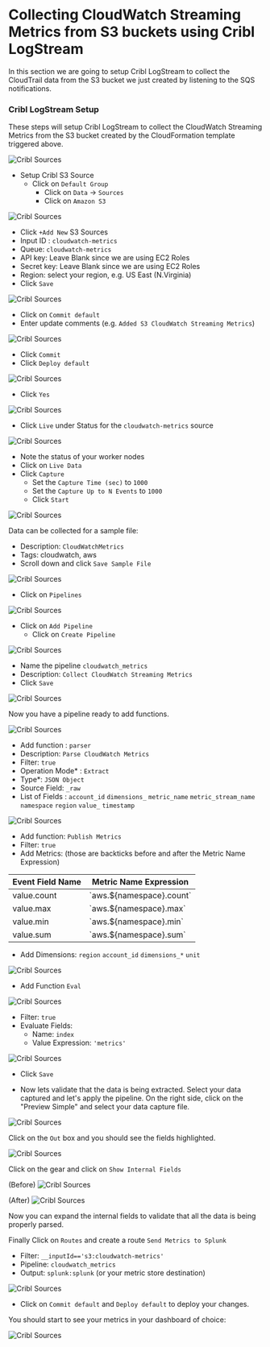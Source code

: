 # Collecting CloudWatch Streaming Metrics from S3 buckets using Cribl LogStream
In this section we are going to setup Cribl LogStream to collect the CloudTrail data from the S3 bucket we just created by listening to the SQS notifications.

### Cribl LogStream Setup

These steps will setup Cribl LogStream to collect the CloudWatch Streaming Metrics from the S3 bucket created by the CloudFormation template triggered above. 

![Cribl Sources](https://quickstart-cribl-logstream.s3.amazonaws.com/screenshots/s3bucket/cloudtrail/sqs-s3-cls-ct-01.png)

- Setup Cribl S3 Source
    - Click on `Default Group`
        - Click on `Data` -> `Sources`
        - Click on `Amazon S3`

![Cribl Sources](https://quickstart-cribl-logstream.s3.amazonaws.com/screenshots/s3bucket/cw-metrics/sqs-s3-cwm-01.png)

- Click `+Add New` S3 Sources
- Input ID : `cloudwatch-metrics`
- Queue: `cloudwatch-metrics`
- API key: Leave Blank since we are using EC2 Roles
- Secret key: Leave Blank since we are using EC2 Roles
- Region: select your region, e.g. US East (N.Virginia)
- Click `Save`

![Cribl Sources](https://quickstart-cribl-logstream.s3.amazonaws.com/screenshots/s3bucket/cw-metrics/sqs-s3-cwm-02.png)

- Click on `Commit default`
- Enter update comments (e.g. `Added S3 CloudWatch Streaming Metrics`)

![Cribl Sources](https://quickstart-cribl-logstream.s3.amazonaws.com/screenshots/s3bucket/cw-metrics/sqs-s3-cwm-03.png)

- Click `Commit`
- Click `Deploy default`

![Cribl Sources](https://quickstart-cribl-logstream.s3.amazonaws.com/screenshots/s3bucket/cw-metrics/sqs-s3-cwm-04.png)

- Click `Yes`

![Cribl Sources](https://quickstart-cribl-logstream.s3.amazonaws.com/screenshots/s3bucket/cw-metrics/sqs-s3-cwm-05.png)

- Click `Live` under Status for the `cloudwatch-metrics` source

![Cribl Sources](https://quickstart-cribl-logstream.s3.amazonaws.com/screenshots/s3bucket/cw-metrics/sqs-s3-cwm-02.png)

- Note the status of your worker nodes
- Click on `Live Data`
- Click `Capture`
    - Set the `Capture Time (sec)` to `1000`
    - Set the `Capture Up to N Events` to `1000`
    - Click `Start`

![Cribl Sources](https://quickstart-cribl-logstream.s3.amazonaws.com/screenshots/s3bucket/cw-metrics/sqs-s3-cwm-06.png)

Data can be collected for a sample file:
- Description: `CloudWatchMetrics`
- Tags: cloudwatch, aws
- Scroll down and click `Save Sample File`

![Cribl Sources](https://quickstart-cribl-logstream.s3.amazonaws.com/screenshots/s3bucket/cw-metrics/sqs-s3-cwm-07.png)

- Click on `Pipelines`

![Cribl Sources](https://quickstart-cribl-logstream.s3.amazonaws.com/screenshots/s3bucket/cloudtrail/sqs-s3-cls-ct-08.png)

- Click on `Add Pipeline`
    - Click on `Create Pipeline`

![Cribl Sources](https://quickstart-cribl-logstream.s3.amazonaws.com/screenshots/s3bucket/cw-metrics/sqs-s3-cwm-10v2.png)

- Name the pipeline `cloudwatch_metrics`
- Description: `Collect CloudWatch Streaming Metrics`
- Click `Save`

![Cribl Sources](https://quickstart-cribl-logstream.s3.amazonaws.com/screenshots/s3bucket/cw-metrics/sqs-s3-cwm-11v2.png)

Now you have a pipeline ready to add functions.

![Cribl Sources](https://quickstart-cribl-logstream.s3.amazonaws.com/screenshots/s3bucket/cw-metrics/sqs-s3-cwm-12.png)

- Add function : `parser`
- Description: `Parse CloudWatch Metrics`
- Filter: `true`
- Operation Mode* : `Extract`
- Type*: `JSON Object`
- Source Field: `_raw`
- List of Fields : `account_id` `dimensions_` `metric_name` `metric_stream_name` `namespace` `region` `value_` `timestamp` 

![Cribl Sources](https://quickstart-cribl-logstream.s3.amazonaws.com/screenshots/s3bucket/cw-metrics/sqs-s3-cwm-17v2.png)

- Add function: `Publish Metrics`
- Filter: `true`
- Add Metrics: (those are backticks before and after the Metric Name Expression)

| Event Field Name| Metric Name Expression|
------------------|-----------------------
value.count |  \`aws.${namespace}.count\`
value.max   |  \`aws.${namespace}.max\`
value.min   |  \`aws.${namespace}.min\`
value.sum   |  \`aws.${namespace}.sum\`

- Add Dimensions:
`region` `account_id` `dimensions_*` `unit`

![Cribl Sources](https://quickstart-cribl-logstream.s3.amazonaws.com/screenshots/s3bucket/cw-metrics/sqs-s3-cwm-14v2.png)


- Add Function `Eval`

![Cribl Sources](https://quickstart-cribl-logstream.s3.amazonaws.com/screenshots/s3bucket/cw-metrics/sqs-s3-cwm-15v2.png)

- Filter: `true`
- Evaluate Fields: 
    - Name: `index`
    - Value Expression: `'metrics'`

![Cribl Sources](https://quickstart-cribl-logstream.s3.amazonaws.com/screenshots/s3bucket/cw-metrics/sqs-s3-cwm-16v2.png)

- Click `Save`

- Now lets validate that the data is being extracted. Select your data captured and let's apply the pipeline. On the right side, click on the "Preview Simple" and select your data capture file.

![Cribl Sources](https://quickstart-cribl-logstream.s3.amazonaws.com/screenshots/s3bucket/cw-metrics/sqs-s3-cwm-18v2.png)

Click on the `Out` box and you should see the fields highlighted. 

![Cribl Sources](https://quickstart-cribl-logstream.s3.amazonaws.com/screenshots/s3bucket/cw-metrics/sqs-s3-cwm-19v2.png)

Click on the gear and click on `Show Internal Fields`

(Before)
![Cribl Sources](https://quickstart-cribl-logstream.s3.amazonaws.com/screenshots/s3bucket/cw-metrics/sqs-s3-cwm-20v2.png)

(After)
![Cribl Sources](https://quickstart-cribl-logstream.s3.amazonaws.com/screenshots/s3bucket/cw-metrics/sqs-s3-cwm-21v2.png)

Now you can expand the internal fields to validate that all the data is being properly parsed.

Finally Click on `Routes` and create a route `Send Metrics to Splunk`
- Filter: `__inputId=='s3:cloudwatch-metrics'`
- Pipeline: `cloudwatch_metrics`
- Output: `splunk:splunk` (or your metric store destination)

![Cribl Sources](https://quickstart-cribl-logstream.s3.amazonaws.com/screenshots/s3bucket/cw-metrics/sqs-s3-cwm-24v2.png)

- Click on `Commit default` and `Deploy default` to deploy your changes. 

You should start to see your metrics in your dashboard of choice:

![Cribl Sources](https://quickstart-cribl-logstream.s3.amazonaws.com/screenshots/s3bucket/cw-metrics/sqs-s3-cwm-23v2.png)

